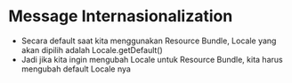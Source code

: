# Message Internasionalization
* Secara default saat kita menggunakan Resource Bundle, Locale yang akan dipilih adalah Locale.getDefault()
* Jadi jika kita ingin mengubah Locale untuk Resource Bundle, kita harus mengubah default Locale nya
